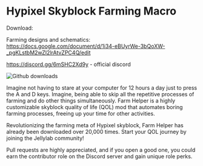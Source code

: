 # Hypixel Skyblock Farming Macro

Download:




Farming designs and schematics:
https://docs.google.com/document/d/1i34-eBUyrWe-3bQoXW-_pgKLstbM2wZI2lrAtvZPC4Q/edit



https://discord.gg/6mSHC2Xd9y - official discord

![Github downloads](https://img.shields.io/github/downloads/JellyLabScripts/FarmHelper/total)

Imagine not having to stare at your computer for 12 hours a day just to press the A and D keys. Imagine, being able to skip all the repetitive processes of farming and do other things simultaneously. Farm Helper is a highly customizable skyblock quality of life (QOL) mod that automates boring farming processes, freeing up your time for other activities.

Revolutionizing the farming meta of Hypixel skyblock, Farm Helper has already been downloaded over 20,000 times. Start your QOL journey by joining the Jellylab community!

Pull requests are highly appreciated, and if you open a good one, you could earn the contributor role on the Discord server and gain unique role perks.

 
